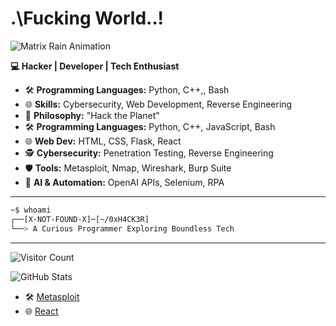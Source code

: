 # .\Fucking World..!

![Matrix Rain Animation](https://media4.giphy.com/media/v1.Y2lkPTc5MGI3NjExMG1ob21vZmZjc3l1NThqaDRmNm40ZjUxdGQ4azU3dGxwNzg3eG1meSZlcD12MV9pbnRlcm5hbF9naWZfYnlfaWQmY3Q9Zw/l41lRvFQYdlfvDTLG/giphy.webp)

**💻 Hacker | Developer | Tech Enthusiast**

- 🛠️ **Programming Languages:** Python, C++,, Bash
- 🌐 **Skills:** Cybersecurity, Web Development, Reverse Engineering
- 🧠 **Philosophy:** "Hack the Planet"
- 🛠️ **Programming Languages:** Python, C++, JavaScript, Bash
- 🌐 **Web Dev:** HTML, CSS, Flask, React
- 🕵️ **Cybersecurity:** Penetration Testing, Reverse Engineering
- 🛡️ **Tools:** Metasploit, Nmap, Wireshark, Burp Suite
- 🤖 **AI & Automation:** OpenAI APIs, Selenium, RPA

---

```bash
~$ whoami
┌──[X-NOT-FOUND-X]─[~/0xH4CK3R]
└──> A Curious Programmer Exploring Boundless Tech
```

---
![Visitor Count](https://visitor-badge.laobi.icu/badge?page_id=your-github-username)

![GitHub Stats](https://github-readme-stats.vercel.app/api?username=hamalord4444&show_icons=true&theme=radical)


- 🛠️ [Metasploit](https://www.metasploit.com/)
- 🌐 [React](https://reactjs.org/)



